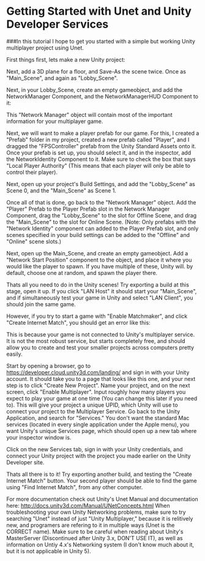 # Getting Started with Unet and Unity Developer Services

###In this tutorial I hope to get you started with a simple but working Unity multiplayer project using Unet.

First things first, lets make a new Unity project:

Next, add a 3D plane for a floor, and Save-As the scene twice. Once as "Main_Scene", and again as "Lobby_Scene".

Next, in your Lobby_Scene, create an empty gameobject, and add the NetworkManager Component, and the NetworkManagerHUD Component to it:

This "Network Manager" object will contain most of the important information for your multiplayer game.

Next, we will want to make a player prefab for our game. For this, I created a "Prefab" folder in my project, created a new prefab called "Player", and I dragged the "FPSController" prefab from the Unity Standard Assets onto it.
Once your prefab is set up, you should select it, and in the inspector, add the NetworkIdentity Component to it. Make sure to check the box that says "Local Player Authority" (This means that each player will only be able to control their player).

Next, open up your project's Build Settings, and add the "Lobby_Scene" as Scene 0, and the "Main_Scene" as Scene 1.

Once all of that is done, go back to the "Network Manager" object. Add the "Player" Prefab to the Player Prefab slot in the Network Manager Component, drag the "Lobby_Scene" to the slot for Offline Scene, and drag the "Main_Scene" to the slot for Online Scene. 
(Note: Only prefabs with the "Network Identity" component can added to the Player Prefab slot, and only scenes specified in your build settings can be added to the "Offline" and "Online" scene slots.)

Next, open up the Main_Scene, and create an empty gameobject. Add a "Network Start Position" component to the object, and place it where you would like the player to spawn. If you have multiple of these, Unity will. by default, choose one at random, and spawn the player there.

Thats all you need to do in the Unity scenes! Try exporting a build at this stage, open it up. If you click "LAN Host" it should start your "Main_Scene", and if simultaneously test your game in Unity and select "LAN Client", you should join the same game. 

However, if you try to start a game with "Enable Matchmaker", and click "Create Internet Match", you should get an error like this:

This is because your game is not connected to Unity's multiplayer service. It is not the most robust service, but starts completely free, and should allow you to create and test your smaller projects across computers pretty easily.

Start by opening a browser, go to https://developer.cloud.unity3d.com/landing/  and sign in with your Unity account.
It should take you to a page that looks like this one, and your next step is to click "Create New Project".
Name your project, and on the next screen, click "Enable Multiplayer". 
Input roughly how many players you expect to play your game at one time (You can change this later if you need to).
This will give your project a unique UPID, which Unity will use to connect your project to the Multiplayer Service.
Go back to the Unity Application, and search for "Services." You don't want the standard Mac services (located in every single application under the Apple menu), you want Unity's unique Services page, which should open up a new tab where your inspector window is.

Click on the new Services tab, sign in with your Unity credentials, and connect your Unity project with the project you made earlier on the Unity Developer site.

Thats all there is to it! Try exporting another build, and testing the "Create Internet Match" button. Your second player should be able to find the game using "Find Internet Match", from any other computer.

For more documentation check out Unity's Unet Manual and documentation here: http://docs.unity3d.com/Manual/UNetConcepts.html
When troubleshooting your own Unity Networking problems, make sure to try searching "Unet" instead of just "Unity Multiplayer," because it is relitively new, and programers are refering to it in multiple ways (Unet is the CORRECT name).
Make sure to be careful when reading about Unity's MasterServer (Discontinued after Unity 3.x, DON'T USE IT), as well as information on Untiy 4.x's Networking system (I don't know much about it, but it is not applicable in Unity 5).
